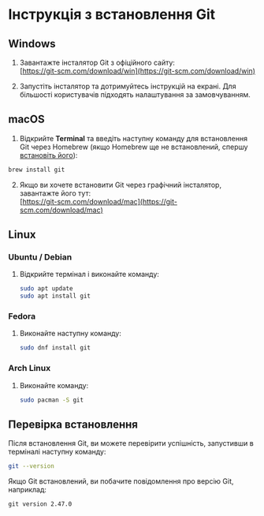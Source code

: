 # Інструкція з встановлення Git

## Windows

1. Завантажте інсталятор Git з офіційного сайту:  
   [https://git-scm.com/download/win](https://git-scm.com/download/win)

2. Запустіть інсталятор та дотримуйтесь інструкцій на екрані. Для більшості користувачів підходять налаштування за замовчуванням.

## macOS

1. Відкрийте **Terminal** та введіть наступну команду для встановлення Git через Homebrew (якщо Homebrew ще не встановлений, спершу [встановіть його](https://brew.sh/)):

```bash
brew install git
```

2. Якщо ви хочете встановити Git через графічний інсталятор, завантажте його тут:  
   [https://git-scm.com/download/mac](https://git-scm.com/download/mac)

## Linux

### Ubuntu / Debian

1. Відкрийте термінал і виконайте команду:
   ```bash
   sudo apt update
   sudo apt install git
   ```

### Fedora

1. Виконайте наступну команду:
   ```bash
   sudo dnf install git
   ```

### Arch Linux

1. Виконайте команду:
   ```bash
   sudo pacman -S git
   ```

## Перевірка встановлення

Після встановлення Git, ви можете перевірити успішність, запустивши в терміналі наступну команду:

```bash
git --version
```

Якщо Git встановлений, ви побачите повідомлення про версію Git, наприклад:

```
git version 2.47.0
```
